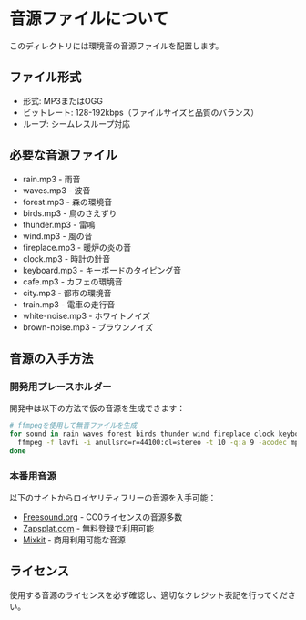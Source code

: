 # 音源ファイルについて

このディレクトリには環境音の音源ファイルを配置します。

## ファイル形式

- 形式: MP3またはOGG
- ビットレート: 128-192kbps（ファイルサイズと品質のバランス）
- ループ: シームレスループ対応

## 必要な音源ファイル

- rain.mp3 - 雨音
- waves.mp3 - 波音
- forest.mp3 - 森の環境音
- birds.mp3 - 鳥のさえずり
- thunder.mp3 - 雷鳴
- wind.mp3 - 風の音
- fireplace.mp3 - 暖炉の炎の音
- clock.mp3 - 時計の針音
- keyboard.mp3 - キーボードのタイピング音
- cafe.mp3 - カフェの環境音
- city.mp3 - 都市の環境音
- train.mp3 - 電車の走行音
- white-noise.mp3 - ホワイトノイズ
- brown-noise.mp3 - ブラウンノイズ

## 音源の入手方法

### 開発用プレースホルダー

開発中は以下の方法で仮の音源を生成できます：

```bash
# ffmpegを使用して無音ファイルを生成
for sound in rain waves forest birds thunder wind fireplace clock keyboard cafe city train white-noise brown-noise; do
  ffmpeg -f lavfi -i anullsrc=r=44100:cl=stereo -t 10 -q:a 9 -acodec mp3 "$sound.mp3"
done
```

### 本番用音源

以下のサイトからロイヤリティフリーの音源を入手可能：

- [Freesound.org](https://freesound.org/) - CC0ライセンスの音源多数
- [Zapsplat.com](https://www.zapsplat.com/) - 無料登録で利用可能
- [Mixkit](https://mixkit.co/free-sound-effects/) - 商用利用可能な音源

## ライセンス

使用する音源のライセンスを必ず確認し、適切なクレジット表記を行ってください。
